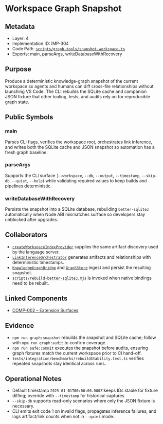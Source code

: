 # Workspace Graph Snapshot

## Metadata
- Layer: 4
- Implementation ID: IMP-304
- Code Path: [`scripts/graph-tools/snapshot-workspace.ts`](../../../scripts/graph-tools/snapshot-workspace.ts)
- Exports: main, parseArgs, writeDatabaseWithRecovery

## Purpose
Produce a deterministic knowledge-graph snapshot of the current workspace so agents and humans can diff cross-file relationships without launching VS Code. The CLI rebuilds the SQLite cache and companion JSON fixture that other tooling, tests, and audits rely on for reproducible graph state.

## Public Symbols

### main
Parses CLI flags, verifies the workspace root, orchestrates link inference, and writes both the SQLite cache and JSON snapshot so automation has a fresh graph baseline.

### parseArgs
Supports the CLI surface (`--workspace`, `--db`, `--output`, `--timestamp`, `--skip-db`, `--quiet`, `--help`) while validating required values to keep builds and pipelines deterministic.

### writeDatabaseWithRecovery
Persists the snapshot into a SQLite database, rebuilding `better-sqlite3` automatically when Node ABI mismatches surface so developers stay unblocked after upgrades.

## Collaborators
- [`createWorkspaceIndexProvider`](../../../packages/server/src/features/knowledge/workspaceIndexProvider.ts) supplies the same artifact discovery used by the language server.
- [`LinkInferenceOrchestrator`](../../../packages/shared/src/inference/linkInference.ts) generates artifacts and relationships with deterministic timestamps.
- [`KnowledgeGraphBridge`](../../../packages/shared/src/knowledge/knowledgeGraphBridge.ts) and [`GraphStore`](../../../packages/shared/src/db/graphStore.ts) ingest and persist the resulting snapshot.
- [`scripts/rebuild-better-sqlite3.mjs`](../../../scripts/rebuild-better-sqlite3.mjs) is invoked when native bindings need to be rebuilt.

## Linked Components
- [COMP-002 – Extension Surfaces](../../layer-3/extension-surfaces.mdmd.md#imp304-graphsnapshot-cli)

## Evidence
- `npm run graph:snapshot` rebuilds the snapshot and SQLite cache; follow with `npm run graph:audit` to confirm coverage.
- `npm run safe:commit` executes the snapshot before audits, ensuring graph fixtures match the current workspace prior to CI hand-off.
- `tests/integration/benchmarks/rebuildStability.test.ts` verifies repeated snapshots stay identical across runs.

## Operational Notes
- Default timestamp `2025-01-01T00:00:00.000Z` keeps IDs stable for fixture diffing; override with `--timestamp` for historical captures.
- `--skip-db` supports read-only scenarios where only the JSON fixture is necessary.
- CLI emits exit code 1 on invalid flags, propagates inference failures, and logs artifact/link counts when not in `--quiet` mode.

